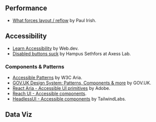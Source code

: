 ## Performance
- [What forces layout / reflow](https://gist.github.com/paulirish/5d52fb081b3570c81e3a) by Paul Irish.

## Accessibility
- [Learn Accessibility](https://web.dev/learn/accessibility/) by Web.dev.
- [Disabled buttons suck](https://axesslab.com/disabled-buttons-suck/) by Hampus Sethfors at Axess Lab.

### Components & Patterns
- [Accessible Patterns](https://www.w3.org/WAI/ARIA/apg/patterns/) by W3C Aria.
- [GOV.UK Design System: Patterns, Components & more](https://design-system.service.gov.uk/get-started/) by GOV.UK.
- [React Aria - Accessible UI primitives](https://react-spectrum.adobe.com/react-aria/index.html) by Adobe.
- [Reach UI - Accessible components](https://reach.tech/).
- [HeadlessUI - Accessible components](https://headlessui.com/) by TailwindLabs.

## Data Viz
